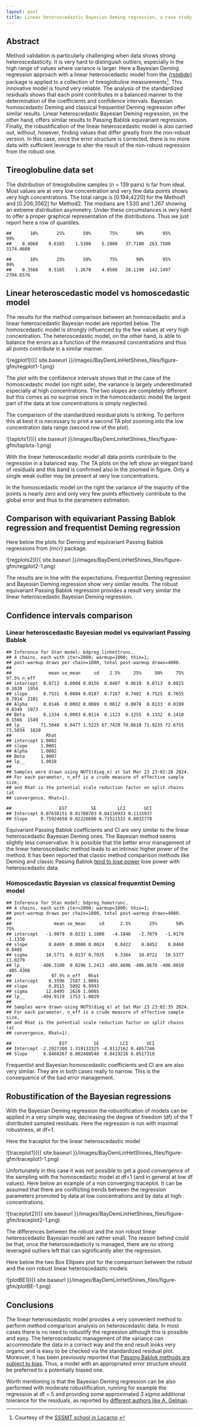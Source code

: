 ```yaml
---
layout: post
title: Linear heteroscedastic Bayesian Deming regression, a case study
---
```


## Abstract

Method validation is particularly challenging when data shows strong
heteroscedasticity. It is very hard to distinguish outliers, especially
in the high range of values where variance is larger. Here a Bayesian
Deming regression approach with a linear heteroscedastic model from the
[*{rstabdp}*](https://cran.r-project.org/package=rstanbdp) package is
applied to a collection of tireoglobuline measurements[^1]. This
innovative model is found very reliable. The analysis of the
standardized residuals shows that each point contributes in a balanced
manner to the determination of the coefficients and confidence
intervals. Bayesian homoscedastic Deming and classical frequentist
Deming regression offer similar results. Linear heteroscedastic Bayesian
Deming regression, on the other hand, offers similar results to Passing
Bablok equivariant regression. Finally, the robustification of the
linear heteroscedastic model is also carried out, without, however,
finding values that differ greatly from the non-robust version. In this
case, once the error structure is corrected, there is no more data with
sufficient leverage to alter the result of the non-robust regression
from the robust one.

## Tireoglobuline data set

The distribution of tireoglobuline samples (n = 139 pairs) is far from
ideal. Most values are at very low concentration and very few data
points shows very high concentrations. The total range is \[0.194;4220\]
for the Method1 and \[0.206;3562\] for Method2. The medians are 1.530
and 1.267 showing an extreme distribution asymmetry. Under these
circumstances is very hard to offer a proper graphical representation of
the distributions. Thus we just report here a row of quantiles.

    ##       10%       25%       50%       75%       90%       95%       99% 
    ##    0.4060    0.6165    1.5300    5.2800   37.7100  263.7500 3174.4600

    ##       10%       25%       50%       75%       90%       95%       99% 
    ##    0.3568    0.5165    1.2670    4.0500   28.1190  142.1497 2704.6576

## Linear heteroscedastic model vs homoscedastic model

The results for the method comparison between an homoscedastic and a
linear heteroscedastic Bayesian model are reported below. The
homoscedastic model is strongly influenced by the few values at very
high concentration. The heteroscedastic model, on the other hand, is
able to balance the errors as a function of the measured concentrations
and thus all points contribute in a similar manner.

![regplot1]({{ site.baseurl }}/images/BayDemLinHetShines_files/figure-gfm/regplot1-1.png)

The plot with the confidence intervals shows that in the case of the
homoscedastic model (on right side), the variance is largely
underestimated especially at high concentrations. The two slopes are
completely different but this comes as no surprise since in the
homoscedastic model the largest part of the data at low concentrations
is simply neglected.

The comparison of the standardized residual plots is striking. To
perform this at best it is necessary to print a second TA plot zooming
into the low concentration data range (second row of the plot).

![taplots1]({{ site.baseurl }}/images/BayDemLinHetShines_files/figure-gfm/taplots-1.png)

With the linear heteroscedastic model all data points contribute to the
regression in a balanced way. The TA plots on the left show an elegant
band of residuals and this band is confirmed also in the zoomed in
figure. Only a single weak outlier may be present at very low
concentrations.

In the homoscedastic model on the right the variance of the majority of
the points is nearly zero and only very few points effectively
contribute to the global error and thus to the parameters estimation.

## Comparison with equivariant Passing Bablok regression and frequentist Deming regression

Here below the plots for Deming and equivariant Passing Bablok
regressions from *{mcr}* package.

![regplots2]({{ site.baseurl }}/images/BayDemLinHetShines_files/figure-gfm/regplot2-1.png)

The results are in line with the expectations. Frequentist Deming
regression and Bayesian Deming regression show very similar results. The
robust equivariant Passing Bablok regression provides a result very
similar the linear heteroscedastic Bayesian Deming regression.

## Confidence intervals comparison

### Linear heteroscedastic Bayesian model vs equivariant Passing Bablok

    ## Inference for Stan model: bdpreg_linhettrunc.
    ## 4 chains, each with iter=2000; warmup=1000; thin=1; 
    ## post-warmup draws per chain=1000, total post-warmup draws=4000.
    ## 
    ##              mean se_mean     sd    2.5%     25%     50%     75%   97.5% n_eff
    ## intercept  0.0712  0.0004 0.0156  0.0407  0.0610  0.0713  0.0815  0.1020  1954
    ## slope      0.7531  0.0004 0.0187  0.7167  0.7402  0.7525  0.7655  0.7914  2101
    ## Alpha      0.0146  0.0002 0.0089  0.0012  0.0078  0.0133  0.0199  0.0349  1973
    ## Beta       0.1334  0.0003 0.0114  0.1123  0.1255  0.1332  0.1410  0.1566  1549
    ## lp__      71.5848  0.0477 1.5225 67.7420 70.8610 71.9235 72.6755 73.5034  1020
    ##             Rhat
    ## intercept 1.0002
    ## slope     1.0001
    ## Alpha     1.0002
    ## Beta      1.0007
    ## lp__      1.0028
    ## 
    ## Samples were drawn using NUTS(diag_e) at Sat Mar 23 23:02:28 2024.
    ## For each parameter, n_eff is a crude measure of effective sample size,
    ## and Rhat is the potential scale reduction factor on split chains (at 
    ## convergence, Rhat=1).

    ##                  EST         SE        LCI       UCI
    ## Intercept 0.07638151 0.01780703 0.04116933 0.1115937
    ## Slope     0.75924658 0.02226690 0.71521532 0.8032778

Equivariant Passing Bablok coefficients and CI are very similar to the
linear heteroscedastic Bayesian Deming ones. The Bayesian method seems
slightly less conservative. It is possible that the better error
management of the linear heteroscedastic method leads to an intrinsic
higher power of the method. It has been reported that classic method
comparison methods like Deming and classic Passing Bablok [tend to lose
power](https://arxiv.org/pdf/2105.04628.pdf) lose power with
heteroscedastic data.

### Homoscedastic Bayesian vs classical frequentist Deming model

    ## Inference for Stan model: bdpreg_homotrunc.
    ## 4 chains, each with iter=2000; warmup=1000; thin=1; 
    ## post-warmup draws per chain=1000, total post-warmup draws=4000.
    ## 
    ##                mean se_mean     sd      2.5%       25%       50%       75%
    ## intercept   -1.9079  0.0232 1.1800   -4.1846   -2.7079   -1.9179   -1.1330
    ## slope        0.8469  0.0000 0.0024    0.8422    0.8452    0.8468    0.8485
    ## sigma       10.5771  0.0137 0.7025    9.3364   10.0722   10.5377   11.0279
    ## lp__      -406.3100  0.0296 1.2413 -409.4606 -406.8678 -406.0010 -405.4306
    ##               97.5% n_eff   Rhat
    ## intercept    0.3596  2587 1.0001
    ## slope        0.8515  5092 0.9993
    ## sigma       12.0495  2626 1.0005
    ## lp__      -404.9119  1753 1.0029
    ## 
    ## Samples were drawn using NUTS(diag_e) at Sat Mar 23 23:02:35 2024.
    ## For each parameter, n_eff is a crude measure of effective sample size,
    ## and Rhat is the potential scale reduction factor on split chains (at 
    ## convergence, Rhat=1).

    ##                  EST          SE        LCI       UCI
    ## Intercept -2.2027208 1.319133325 -4.8112162 0.4057746
    ## Slope      0.8468267 0.002480548  0.8419216 0.8517318

Frequentist and Bayesian homoscedastic coefficients and CI are are also
very similar. They are in both cases really to narrow. This is the
consequence of the bad error management.

## Robustification of the Bayesian regressions

With the Bayesian Deming regression the robustification of models can be
applied in a very simple way, decreasing the degree of freedom (df) of
the T distributed sampled residuals. Here the regression is run with
maximal robustness, at df=1.

Here the traceplot for the linear heteroscedastic model

![traceplot1]({{ site.baseurl }}/images/BayDemLinHetShines_files/figure-gfm/traceplot1-1.png)

Unfortunately in this case it was not possible to get a good convergence
of the sampling with the homoscedastic model at df=1 (and in general at
low df values). Here below an example of a non converging traceplot. It
can be assumed that there are conflicting trends between the regression
parameters promoted by data at low concentrations and by data at high
concentrations.

![traceplot2]({{ site.baseurl }}/images/BayDemLinHetShines_files/figure-gfm/traceplot2-1.png)

The differences between the robust and the non robust linear
heteroscedastic Bayesian model are rather small. The reason behind could
be that, once the heteroscedasticity is managed, there are no strong
leveraged outliers left that can significantly alter the regression.

Here below the two Box Ellipses plot for the comparison between the
robust and the non robust linear heteroscedastic models

![plotBE1]({{ site.baseurl }}/images/BayDemLinHetShines_files/figure-gfm/plotBE-1.png)

## Conclusions

The linear heteroscedastic model provides a very convenient method to
perform method comparison analysis on heteroscedastic data. In most
cases there is no need to robustify the regression although this is
possible and easy. The heteroscedastic management of the variance can
accommodate the data in a correct way and the end result looks very
organic and is easy to be checked via the standardized residual plot.
Moreover, it has been previously reported that [Passing Bablok methods
are subject to bias](https://arxiv.org/pdf/2105.04628.pdf). Thus, a
model with an appropriated error structure should be preferred to a
potentially biased one.

Worth mentioning is that the Bayesian Deming regression can be also
performed with moderate robustification, running for example the
regression at df = 5 and providing some approximated *3 sigma*
additional tolerance for the residuals, as reported by [different
authors like A.
Gelman](https://en.wikipedia.org/wiki/Robust_regression#Parametric_alternatives).

[^1]: Courtesy of the [SSSMT school in
    Locarno](https://www.cpslocarno.ti.ch/index.php/home/sss/).
